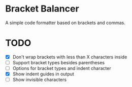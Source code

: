 # Bracket Balancer

A simple code formatter based on brackets and commas.

# TODO

- [x] Don't wrap brackets with less than X characters inside
- [ ] Support bracket types besides parentheses
- [ ] Options for bracket types and indent character
- [x] Show indent guides in output
- [ ] Show invisible characters
